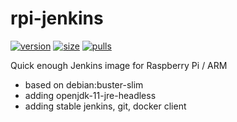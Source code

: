 # rpi-jenkins

[![version](https://badgen.net/github/tag/antsman/rpi-jenkins?icon=github&label=latest%20version&color=green)](https://github.com/antsman/rpi-jenkins/releases)
[![size](https://badgen.net/docker/size/antsman/rpi-jenkins/latest/arm?icon=docker&label=image%20size)](https://hub.docker.com/r/antsman/rpi-jenkins/tags)
[![pulls](https://badgen.net/docker/pulls/antsman/rpi-jenkins?icon=docker&color=gray)](https://hub.docker.com/r/antsman/rpi-jenkins)

Quick enough Jenkins image for Raspberry Pi / ARM
- based on debian:buster-slim
- adding openjdk-11-jre-headless
- adding stable jenkins, git, docker client
